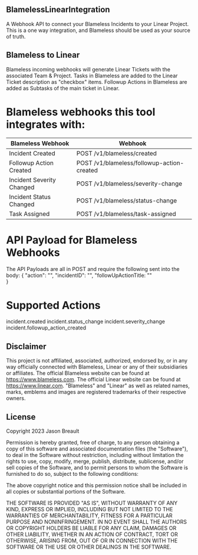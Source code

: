 ## BlamelessLinearIntegration
A Webhook API to connect your Blameless Incidents to your Linear Project. This is a one way integration, and Blameless should be used as your source of truth.

## Blameless to Linear
Blameless incoming webhooks will generate Linear Tickets with the associated Team & Project. Tasks in Blameless are added to the Linear Ticket description as "checkbox" items. Followup Actions in Blameless are added as Subtasks of the main ticket in Linear.

# Blameless webhooks this tool integrates with:
| Blameless Webhook  | Webhook |
| ------------- | ------------- |
| Incident Created  | POST /v1/blameless/created |
| Followup Action Created  | POST /v1/blameless/followup-action-created |
| Incident Severity Changed  | POST /v1/blameless/severity-change |
| Incident Status Changed  | POST /v1/blameless/status-change |
| Task Assigned  | POST /v1/blameless/task-assigned |

# API Payload for Blameless Webhooks
The API Payloads are all in POST and require the following sent into the body:
{
 "action": "",
 "incidentID": "",
 "followUpActionTitle: ""   
}

# Supported Actions
incident.created
incident.status_change
incident.severity_change
incident.followup_action_created

## Disclaimer
This project is not affiliated, associated, authorized, endorsed by, or in any way officially connected with Blameless, Linear or any of their subsidiaries or affiliates. The official Blameless website can be found at https://www.blameless.com. The official Linear website can be found at https://www.linear.com. "Blameless" and "Linear" as well as related names, marks, emblems and images are registered trademarks of their respective owners.

## License
Copyright 2023 Jason Breault

Permission is hereby granted, free of charge, to any person obtaining a copy
of this software and associated documentation files (the "Software"), to deal
in the Software without restriction, including without limitation the rights
to use, copy, modify, merge, publish, distribute, sublicense, and/or sell
copies of the Software, and to permit persons to whom the Software is
furnished to do so, subject to the following conditions:

The above copyright notice and this permission notice shall be included in all
copies or substantial portions of the Software.

THE SOFTWARE IS PROVIDED "AS IS", WITHOUT WARRANTY OF ANY KIND, EXPRESS OR
IMPLIED, INCLUDING BUT NOT LIMITED TO THE WARRANTIES OF MERCHANTABILITY,
FITNESS FOR A PARTICULAR PURPOSE AND NONINFRINGEMENT. IN NO EVENT SHALL THE
AUTHORS OR COPYRIGHT HOLDERS BE LIABLE FOR ANY CLAIM, DAMAGES OR OTHER
LIABILITY, WHETHER IN AN ACTION OF CONTRACT, TORT OR OTHERWISE, ARISING FROM,
OUT OF OR IN CONNECTION WITH THE SOFTWARE OR THE USE OR OTHER DEALINGS IN THE
SOFTWARE.